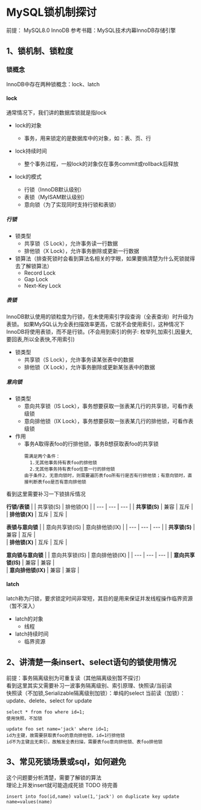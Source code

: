 # MySQL锁机制探讨
前提： MySQL8.0 InnoDB
参考书籍：MySQL技术内幕InnoDB存储引擎

## 1、锁机制、锁粒度

### 锁概念
InnoDB中存在两种锁概念：lock、latch
#### lock
通常情况下，我们讲的数据库锁就是指lock
- lock的对象
  - 事务，用来锁定的是数据库中的对象，如：表、页、行
  
- lock持续时间
  - 整个事务过程，一般lock的对象仅在事务commit或rollback后释放
  
- lock的模式
  - 行锁（InnoDB默认级别）
  - 表锁（MyISAM默认级别）
  - 意向锁（为了实现同时支持行锁和表锁）
    
##### 行锁
- 锁类型
  - 共享锁（S Lock），允许事务读一行数据
  - 排他锁（X Lock），允许事务删除或更新一行数据
- 锁算法（排查死锁时会看到算法名相关的字眼，如果要搞清楚为什么死锁就得去了解锁算法）
  - Record Lock
  - Gap Lock
  - Next-Key Lock
  
##### 表锁
InnoDB默认使用的锁粒度为行锁，在未使用索引字段查询（全表查询）时升级为表锁。
如果MySQL认为全表扫描效率更高，它就不会使用索引，这种情况下InnoDB将使用表锁，而不是行锁。(不会用到索引的例子: 枚举列,加索引,因量大,要回表,所以全表快,不用索引)
- 锁类型
  - 共享锁（S Lock），允许事务读某张表中的数据
  - 排他锁（X Lock），允许事务删除或更新某张表中的数据
  
##### 意向锁
- 锁类型
  - 意向共享锁（IS Lock），事务想要获取一张表某几行的共享锁，可看作表级锁
  - 意向排他锁（IX Lock），事务想要获取一张表某几行的排他锁，可看作表级锁
- 作用
  - 事务A取得表foo的行排他锁，事务B想获取表foo的共享锁    
    ``` 
    需满足两个条件：    
      1.无其他事务持有表foo的排他锁    
      2.无其他事务持有表foo任意一行的排他锁    
    由于条件2，无意向锁时，则需要遍历表foo所有行是否有行排他锁；有意向锁时，直接判断表foo是否有意向排他锁  
    ```
看到这里需要补习一下锁排斥情况   
  
**行锁/表锁**
|  | 共享锁(S) | 排他锁(X) |
| --- | --- | --- |
| **共享锁(S)** | 兼容 | 互斥 |     
| **排他锁(X)** | 互斥 | 互斥 |

**表锁与意向锁**
|  | 意向共享锁(IS) | 意向排他锁(IX) |
| --- | --- | --- |
| **共享锁(S)** | 兼容 | 互斥 |     
| **排他锁(X)** | 互斥 | 互斥 |

**意向锁与意向锁**
|  | 意向共享锁(IS) | 意向排他锁(IX) |
| --- | --- | --- |
| **意向共享锁(IS)** | 兼容 | 兼容 |     
| **意向排他锁(IX)** | 兼容 | 兼容 |
    
#### latch
latch称为闩锁，要求锁定时间非常短，其目的是用来保证并发线程操作临界资源（暂不深入）
- latch的对象
  - 线程
- latch持续时间
  - 临界资源


## 2、讲清楚一条insert、select语句的锁使用情况
前提：事务隔离级别为可重复读（其他隔离级别暂不探讨）  
看到这里其实又需要补习一波事务隔离级别、索引原理、快照读/当前读  
快照读（不加锁,Serializable隔离级别加锁）：单纯的select 
当前读（加锁）：update、delete、select for update

```
select * from foo where id=1;  
使用快照，不加锁
```
```
update foo set name='jack' where id=1;  
id为主键，故需要获取表foo的意向排他锁，id=1行排他锁  
id不为主键且无索引，故触发全表扫描，需要表foo意向排他锁、表foo排他锁
```



## 3、常见死锁场景或sql，如何避免
这个问题要分析清楚，需要了解锁的算法  
理论上并发insert就可能造成死锁
TODO 待完善
```
insert into foo(id,name) value(1,'jack') on duplicate key update name=values(name)
```




